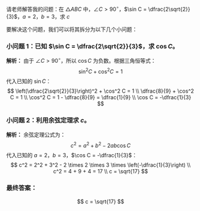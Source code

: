 请老师解答我的问题：在 $\triangle ABC$ 中，$\angle C >90^\circ$，$\sin C = \dfrac{2\sqrt{2}}{3}$，$a = 2$，$b = 3$，求 $c$

要解决这个问题，我们可以将其拆分为以下几个小问题：

### 小问题 1：已知 $\sin C = \dfrac{2\sqrt{2}}{3}$，求 $\cos C$。
**解析：**
由于 $\angle C > 90^\circ$，所以 $\cos C$ 为负数。根据三角恒等式：
$$
\sin^2 C + \cos^2 C = 1
$$
代入已知的 $\sin C$：
$$
\left(\dfrac{2\sqrt{2}}{3}\right)^2 + \cos^2 C = 1 \\
\dfrac{8}{9} + \cos^2 C = 1 \\
\cos^2 C = 1 - \dfrac{8}{9} = \dfrac{1}{9} \\
\cos C = -\dfrac{1}{3}
$$

### 小问题 2：利用余弦定理求 $c$。
**解析：**
余弦定理公式为：
$$
c^2 = a^2 + b^2 - 2ab \cos C
$$
代入已知的 $a = 2$，$b = 3$，$\cos C = -\dfrac{1}{3}$：
$$
c^2 = 2^2 + 3^2 - 2 \times 2 \times 3 \times \left(-\dfrac{1}{3}\right) \\
c^2 = 4 + 9 + 4 = 17 \\
c = \sqrt{17}
$$

### 最终答案：
$$
c = \sqrt{17}
$$